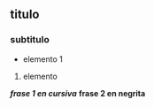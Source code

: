 ## titulo
### subtitulo
- elemento 1

1. elemento 

***frase 1 en cursiva***
**frase 2 en negrita**
